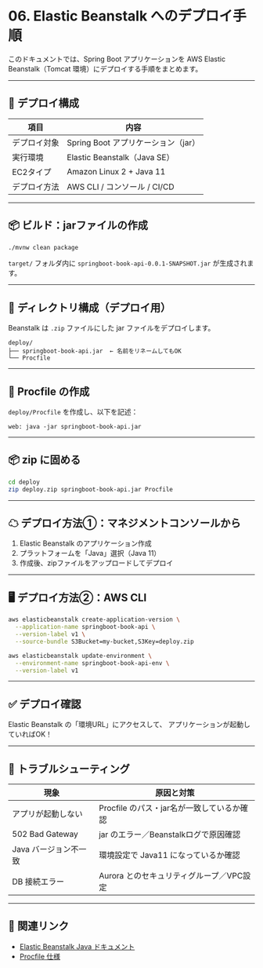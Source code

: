# 06. Elastic Beanstalk へのデプロイ手順

このドキュメントでは、Spring Boot アプリケーションを AWS Elastic Beanstalk（Tomcat 環境）にデプロイする手順をまとめます。

---

## 🚀 デプロイ構成

| 項目         | 内容                          |
|--------------|-------------------------------|
| デプロイ対象 | Spring Boot アプリケーション（jar） |
| 実行環境     | Elastic Beanstalk（Java SE）   |
| EC2タイプ     | Amazon Linux 2 + Java 11       |
| デプロイ方法 | AWS CLI / コンソール / CI/CD  |

---

## 📦 ビルド：jarファイルの作成

```bash
./mvnw clean package
```

`target/` フォルダ内に `springboot-book-api-0.0.1-SNAPSHOT.jar` が生成されます。

---

## 📁 ディレクトリ構成（デプロイ用）

Beanstalk は `.zip` ファイルにした jar ファイルをデプロイします。

```
deploy/
├── springboot-book-api.jar  ← 名前をリネームしてもOK
└── Procfile
```

---

## 📝 Procfile の作成

`deploy/Procfile` を作成し、以下を記述：

```procfile
web: java -jar springboot-book-api.jar
```

---

## 📦 zip に固める

```bash
cd deploy
zip deploy.zip springboot-book-api.jar Procfile
```

---

## ☁ デプロイ方法①：マネジメントコンソールから

1. Elastic Beanstalk のアプリケーション作成
2. プラットフォームを「Java」選択（Java 11）
3. 作成後、zipファイルをアップロードしてデプロイ

---

## 🖥 デプロイ方法②：AWS CLI

```bash
aws elasticbeanstalk create-application-version \
  --application-name springboot-book-api \
  --version-label v1 \
  --source-bundle S3Bucket=my-bucket,S3Key=deploy.zip

aws elasticbeanstalk update-environment \
  --environment-name springboot-book-api-env \
  --version-label v1
```

---

## ✅ デプロイ確認

Elastic Beanstalk の「環境URL」にアクセスして、
アプリケーションが起動していればOK！

---

## 🧩 トラブルシューティング

| 現象 | 原因と対策 |
|------|------------|
| アプリが起動しない | Procfile のパス・jar名が一致しているか確認 |
| 502 Bad Gateway | jar のエラー／Beanstalkログで原因確認 |
| Java バージョン不一致 | 環境設定で Java11 になっているか確認 |
| DB 接続エラー | Aurora とのセキュリティグループ／VPC設定 |

---

## 🔗 関連リンク

- [Elastic Beanstalk Java ドキュメント](https://docs.aws.amazon.com/elasticbeanstalk/latest/dg/java-se-platform.html)
- [Procfile 仕様](https://devcenter.heroku.com/articles/procfile)

